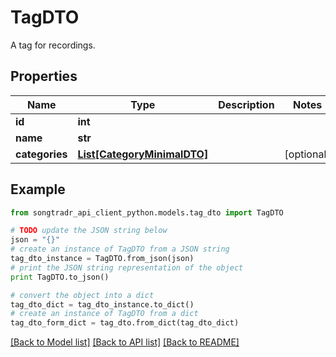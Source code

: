 # TagDTO

A tag for recordings.

## Properties

Name | Type | Description | Notes
------------ | ------------- | ------------- | -------------
**id** | **int** |  | 
**name** | **str** |  | 
**categories** | [**List[CategoryMinimalDTO]**](CategoryMinimalDTO.md) |  | [optional] 

## Example

```python
from songtradr_api_client_python.models.tag_dto import TagDTO

# TODO update the JSON string below
json = "{}"
# create an instance of TagDTO from a JSON string
tag_dto_instance = TagDTO.from_json(json)
# print the JSON string representation of the object
print TagDTO.to_json()

# convert the object into a dict
tag_dto_dict = tag_dto_instance.to_dict()
# create an instance of TagDTO from a dict
tag_dto_form_dict = tag_dto.from_dict(tag_dto_dict)
```
[[Back to Model list]](../README.md#documentation-for-models) [[Back to API list]](../README.md#documentation-for-api-endpoints) [[Back to README]](../README.md)


